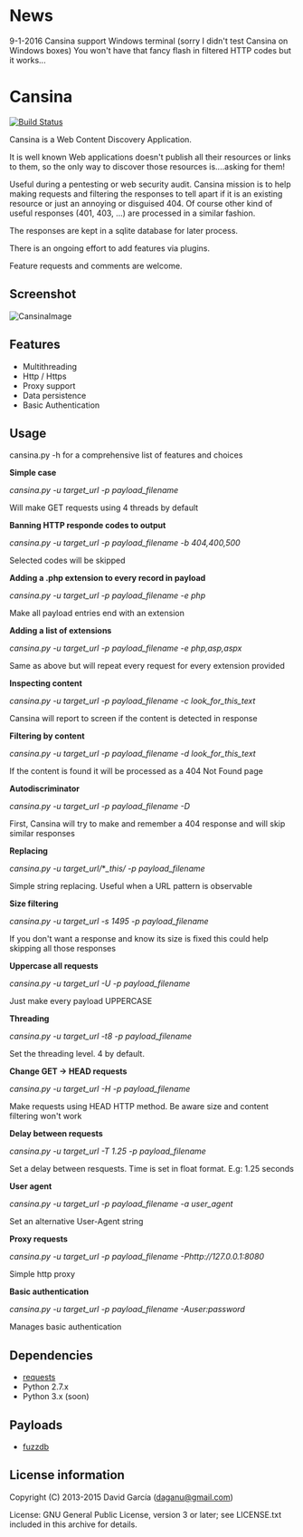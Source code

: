 News
====

9-1-2016    Cansina support Windows terminal (sorry I didn't test Cansina on Windows boxes)
            You won't have that fancy flash in filtered HTTP codes but it works...    

Cansina
=======

[![Build Status](https://travis-ci.org/Diviei/cansina.svg?branch=master)](https://travis-ci.org/Diviei/cansina)

Cansina is a Web Content Discovery Application.

It is well known Web applications doesn't publish all their resources or links to them, 
so the only way to discover those resources is....asking for them!

Useful during a pentesting or web security audit. Cansina mission is to help making 
requests and filtering the responses to tell apart if it is an existing resource or
just an annoying or disguised 404. Of course other kind of useful responses 
(401, 403, ...) are processed in a similar fashion.

The responses are kept in a sqlite database for later process.

There is an ongoing effort to add features via plugins.

Feature requests and comments are welcome.

Screenshot
----------

![CansinaImage](https://github.com/deibit/cansina/raw/gh-pages/images/cansina-showcase.png "Image")

Features
--------

- Multithreading
- Http / Https
- Proxy support
- Data persistence
- Basic Authentication

Usage
-----

cansina.py -h for a comprehensive list of features and choices

**Simple case**

*cansina.py -u target_url -p payload_filename*

Will make GET requests using 4 threads by default 

**Banning HTTP responde codes to output**

*cansina.py -u target_url -p payload_filename -b 404,400,500*

Selected codes will be skipped

**Adding a .php extension to every record in payload**

*cansina.py -u target_url -p payload_filename -e php*

Make all payload entries end with an extension

**Adding a list of extensions**

*cansina.py -u target_url -p payload_filename -e php,asp,aspx*

Same as above but will repeat every request for every extension provided

**Inspecting content**

*cansina.py -u target_url -p payload_filename -c look_for_this_text*

Cansina will report to screen if the content is detected in response

**Filtering by content**

*cansina.py -u target_url -p payload_filename -d look_for_this_text*

If the content is found it will be processed as a 404 Not Found page

**Autodiscriminator**

*cansina.py -u target_url -p payload_filename -D*

First, Cansina will try to make and remember a 404 response and will skip similar responses

**Replacing**

*cansina.py -u target_url/***_this/ -p payload_filename*

Simple string replacing. Useful when a URL pattern is observable

**Size filtering**

*cansina.py -u target_url -s 1495 -p payload_filename*

If you don't want a response and know its size is fixed this could help skipping all those responses

**Uppercase all requests**

*cansina.py -u target_url -U -p payload_filename*

Just make every payload UPPERCASE

**Threading**

*cansina.py -u target_url -t8 -p payload_filename*

Set the threading level. 4 by default.

**Change GET -> HEAD requests**

*cansina.py -u target_url -H -p payload_filename*

Make requests using HEAD HTTP method. Be aware size and content filtering won't work

**Delay between requests**

*cansina.py -u target_url -T 1.25 -p payload_filename*

Set a delay between resquests. Time is set in float format. E.g: 1.25 seconds

**User agent**

*cansina.py -u target_url -p payload_filename -a user_agent*

Set an alternative User-Agent string

**Proxy requests**

*cansina.py -u target_url -p payload_filename -Phttp://127.0.0.1:8080*

Simple http proxy

**Basic authentication**

*cansina.py -u target_url -p payload_filename -Auser:password*

Manages basic authentication

Dependencies
------------

- [requests](https://github.com/kennethreitz/requests)
- Python 2.7.x 
- Python 3.x (soon)

Payloads
--------

- [fuzzdb](https://code.google.com/p/fuzzdb/)

License information
-------------------

Copyright (C) 2013-2015 David García (daganu@gmail.com)

License: GNU General Public License, version 3 or later; see LICENSE.txt
         included in this archive for details.
